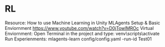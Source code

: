 # RL
Resource:
    How to use Machine Learning in Unity MLAgents Setup & Basic Enviornment https://www.youtube.com/watch?v=D0jTowlMROc
    Virtual Enviornment:
        Open Terminal in the project and type: venv\scripts\activate
    Run Experienments:
        mlagents-learn config/config.yaml -run-id Test01